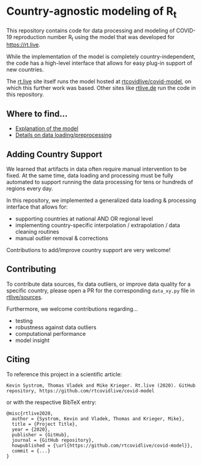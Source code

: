 # Country-agnostic modeling of R<sub>t</sub>
This repository contains code for data processing and modeling of COVID-19 reproduction number R<sub>t</sub>
using the model that was developed for https://rt.live.

While the implementation of the model is completely country-independent, the code has a high-level interface that allows
for easy plug-in support of new countries.

The [rt.live](https://rt.live) site itself runs the model hosted at [rtcovidlive/covid-model](https://github.com/rtcovidlive/covid-model), on which this further work was based. Other sites like [rtlive.de](https://rtlive.de) run the code in this repository.

<!-- __Because this code is running *in production*, the maintainers of this repository are *very* conservative about merging any PRs.__ -->

## Where to find...
+ [Explanation of the model](notebooks/Tutorial_model.ipynb)
+ [Details on data loading/preprocessing](notebooks/Tutorial_dataloading.ipynb)


## Adding Country Support
We learned that artifacts in data often require manual intervention to be fixed.
At the same time, data loading and processing must be fully automated to support running the data processing
for tens or hundreds of regions every day.

In this repository, we implemented a generalized data loading & processing interface that allows for:
+ supporting countries at national AND OR regional level
+ implementing country-specific interpolation / extrapolation / data cleaning routines
+ manual outlier removal & corrections

Contributions to add/improve country support are very welcome!

## Contributing
To contribute data sources, fix data outliers, or improve data quality for a specific country,
please open a PR for the corresponding `data_xy.py` file in [rtlive/sources](rtlive/sources).

Furthermore, we welcome contributions regarding...
+ testing
+ robustness against data outliers
+ computational performance
+ model insight

## Citing
To reference this project in a scientific article:
```
Kevin Systrom, Thomas Vladek and Mike Krieger. Rt.live (2020). GitHub repository, https://github.com/rtcovidlive/covid-model
```
or with the respective BibTeX entry:
```
@misc{rtlive2020,
  author = {Systrom, Kevin and Vladek, Thomas and Krieger, Mike},
  title = {Project Title},
  year = {2020},
  publisher = {GitHub},
  journal = {GitHub repository},
  howpublished = {\url{https://github.com/rtcovidlive/covid-model}},
  commit = {...}
}
```
